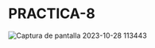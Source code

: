 # PRACTICA-8
![Captura de pantalla 2023-10-28 113443](https://github.com/EDWINYAHIR13/PRACTICA-8/assets/148461746/7a785361-ede6-42e2-97a8-1ceca2b3b215)

